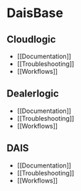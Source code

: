 # DaisBase


## Cloudlogic

- [[Documentation]]
- [[Troubleshooting]]
- [[Workflows]]


## Dealerlogic

- [[Documentation]]
- [[Troubleshooting]]
- [[Workflows]]


## DAIS

- [[Documentation]]
- [[Troubleshooting]]
- [[Workflows]]
